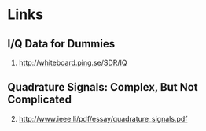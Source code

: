 # Links

## I/Q Data for Dummies 
1. http://whiteboard.ping.se/SDR/IQ

## Quadrature Signals: Complex, But Not Complicated
2. http://www.ieee.li/pdf/essay/quadrature_signals.pdf